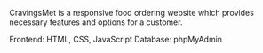 CravingsMet is a responsive food ordering website which provides necessary features and options for a customer.

Frontend: HTML, CSS, JavaScript
Database: phpMyAdmin
